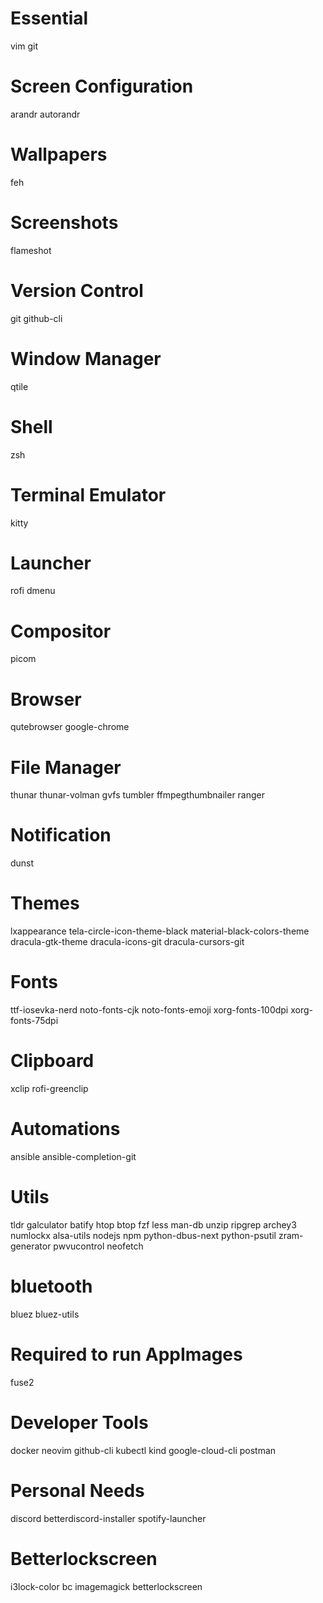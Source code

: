 # Essential
vim
git

# Screen Configuration
arandr
autorandr

# Wallpapers
feh

# Screenshots
flameshot

# Version Control
git
github-cli

# Window Manager
qtile

# Shell
zsh

# Terminal Emulator
kitty

# Launcher
rofi
dmenu

# Compositor
picom

# Browser
qutebrowser
google-chrome

# File Manager
thunar
thunar-volman
gvfs
tumbler
ffmpegthumbnailer
ranger

# Notification
dunst

# Themes
lxappearance
tela-circle-icon-theme-black
material-black-colors-theme
dracula-gtk-theme
dracula-icons-git
dracula-cursors-git

# Fonts
ttf-iosevka-nerd
noto-fonts-cjk
noto-fonts-emoji
xorg-fonts-100dpi
xorg-fonts-75dpi

# Clipboard
xclip
rofi-greenclip

# Automations
ansible
ansible-completion-git

# Utils
tldr
galculator
batify
htop
btop
fzf
less
man-db
unzip
ripgrep
archey3
numlockx
alsa-utils
nodejs
npm
python-dbus-next
python-psutil
zram-generator
pwvucontrol
neofetch

# bluetooth
bluez
bluez-utils

# Required to run AppImages
fuse2

# Developer Tools
docker
neovim
github-cli
kubectl
kind
google-cloud-cli
postman

# Personal Needs
discord
betterdiscord-installer
spotify-launcher

# Betterlockscreen
i3lock-color
bc
imagemagick
betterlockscreen
